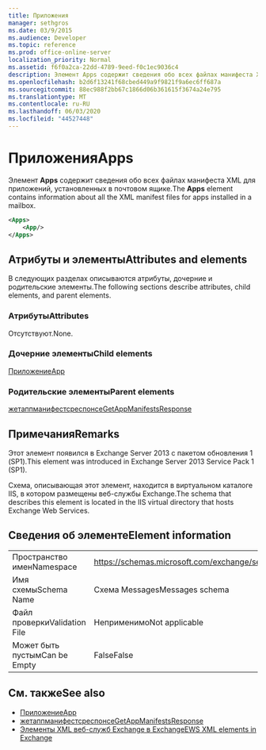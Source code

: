 ```yaml
---
title: Приложения
manager: sethgros
ms.date: 03/9/2015
ms.audience: Developer
ms.topic: reference
ms.prod: office-online-server
localization_priority: Normal
ms.assetid: f6f0a2ca-22dd-4789-9eed-f0c1ec9036c4
description: Элемент Apps содержит сведения обо всех файлах манифеста XML для приложений, установленных в почтовом ящике.
ms.openlocfilehash: b2d6f13241f68cbed449a9f9821f9a6ec6ff687a
ms.sourcegitcommit: 88ec988f2bb67c1866d06b361615f3674a24e795
ms.translationtype: MT
ms.contentlocale: ru-RU
ms.lasthandoff: 06/03/2020
ms.locfileid: "44527448"
---
```

# <a name="apps"></a><span data-ttu-id="73ec5-103">Приложения</span><span class="sxs-lookup"><span data-stu-id="73ec5-103">Apps</span></span>

<span data-ttu-id="73ec5-104">Элемент **Apps** содержит сведения обо всех файлах манифеста XML для приложений, установленных в почтовом ящике.</span><span class="sxs-lookup"><span data-stu-id="73ec5-104">The **Apps** element contains information about all the XML manifest files for apps installed in a mailbox.</span></span> 
  
```XML
<Apps>
    <App/>
</Apps>
```

## <a name="attributes-and-elements"></a><span data-ttu-id="73ec5-105">Атрибуты и элементы</span><span class="sxs-lookup"><span data-stu-id="73ec5-105">Attributes and elements</span></span>

<span data-ttu-id="73ec5-106">В следующих разделах описываются атрибуты, дочерние и родительские элементы.</span><span class="sxs-lookup"><span data-stu-id="73ec5-106">The following sections describe attributes, child elements, and parent elements.</span></span>
  
### <a name="attributes"></a><span data-ttu-id="73ec5-107">Атрибуты</span><span class="sxs-lookup"><span data-stu-id="73ec5-107">Attributes</span></span>

<span data-ttu-id="73ec5-108">Отсутствуют.</span><span class="sxs-lookup"><span data-stu-id="73ec5-108">None.</span></span>
  
### <a name="child-elements"></a><span data-ttu-id="73ec5-109">Дочерние элементы</span><span class="sxs-lookup"><span data-stu-id="73ec5-109">Child elements</span></span>

[<span data-ttu-id="73ec5-110">Приложение</span><span class="sxs-lookup"><span data-stu-id="73ec5-110">App</span></span>](app.md)
  
### <a name="parent-elements"></a><span data-ttu-id="73ec5-111">Родительские элементы</span><span class="sxs-lookup"><span data-stu-id="73ec5-111">Parent elements</span></span>

[<span data-ttu-id="73ec5-112">жетаппманифестсреспонсе</span><span class="sxs-lookup"><span data-stu-id="73ec5-112">GetAppManifestsResponse</span></span>](getappmanifestsresponse.md)
  
## <a name="remarks"></a><span data-ttu-id="73ec5-113">Примечания</span><span class="sxs-lookup"><span data-stu-id="73ec5-113">Remarks</span></span>

<span data-ttu-id="73ec5-114">Этот элемент появился в Exchange Server 2013 с пакетом обновления 1 (SP1).</span><span class="sxs-lookup"><span data-stu-id="73ec5-114">This element was introduced in Exchange Server 2013 Service Pack 1 (SP1).</span></span>
  
<span data-ttu-id="73ec5-115">Схема, описывающая этот элемент, находится в виртуальном каталоге IIS, в котором размещены веб-службы Exchange.</span><span class="sxs-lookup"><span data-stu-id="73ec5-115">The schema that describes this element is located in the IIS virtual directory that hosts Exchange Web Services.</span></span>
  
## <a name="element-information"></a><span data-ttu-id="73ec5-116">Сведения об элементе</span><span class="sxs-lookup"><span data-stu-id="73ec5-116">Element information</span></span>

|||
|:-----|:-----|
|<span data-ttu-id="73ec5-117">Пространство имен</span><span class="sxs-lookup"><span data-stu-id="73ec5-117">Namespace</span></span>  <br/> |https://schemas.microsoft.com/exchange/services/2006/messages  <br/> |
|<span data-ttu-id="73ec5-118">Имя схемы</span><span class="sxs-lookup"><span data-stu-id="73ec5-118">Schema Name</span></span>  <br/> |<span data-ttu-id="73ec5-119">Схема Messages</span><span class="sxs-lookup"><span data-stu-id="73ec5-119">Messages schema</span></span>  <br/> |
|<span data-ttu-id="73ec5-120">Файл проверки</span><span class="sxs-lookup"><span data-stu-id="73ec5-120">Validation File</span></span>  <br/> |<span data-ttu-id="73ec5-121">Неприменимо</span><span class="sxs-lookup"><span data-stu-id="73ec5-121">Not applicable</span></span>  <br/> |
|<span data-ttu-id="73ec5-122">Может быть пустым</span><span class="sxs-lookup"><span data-stu-id="73ec5-122">Can be Empty</span></span>  <br/> |<span data-ttu-id="73ec5-123">False</span><span class="sxs-lookup"><span data-stu-id="73ec5-123">False</span></span>  <br/> |
   
## <a name="see-also"></a><span data-ttu-id="73ec5-124">См. также</span><span class="sxs-lookup"><span data-stu-id="73ec5-124">See also</span></span>

- [<span data-ttu-id="73ec5-125">Приложение</span><span class="sxs-lookup"><span data-stu-id="73ec5-125">App</span></span>](app.md)
- [<span data-ttu-id="73ec5-126">жетаппманифестсреспонсе</span><span class="sxs-lookup"><span data-stu-id="73ec5-126">GetAppManifestsResponse</span></span>](getappmanifestsresponse.md)
- [<span data-ttu-id="73ec5-127">Элементы XML веб-служб Exchange в Exchange</span><span class="sxs-lookup"><span data-stu-id="73ec5-127">EWS XML elements in Exchange</span></span>](ews-xml-elements-in-exchange.md)

